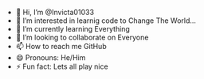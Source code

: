 - 👋 Hi, I’m @Invicta01033
- 👀 I’m interested in learnig code to Change The World...
- 🌱 I’m currently learning Everything
- 💞️ I’m looking to collaborate on Everyone
- 📫 How to reach me GitHub 
- 😄 Pronouns: He/Him 
- ⚡ Fun fact: Lets all play nice

<!---
Invicta01033/Invicta01033 is a ✨ special ✨ repository because its `README.md` (this file) appears on your GitHub profile.
You can click the Preview link to take a look at your changes.
--->
